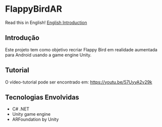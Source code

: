 # FlappyBirdAR

Read this in English!
[English Introduction](README-en.md)

## Introdução 

Este projeto tem como objetivo recriar Flappy Bird em realidade aumentada para Android usando a game engine Unity.

## Tutorial

O vídeo-tutorial pode ser encontrado em: https://youtu.be/57UyyA2v29k

## Tecnologias Envolvidas

* C# .NET
* Unity game engine
* ARFoundation by Unity
